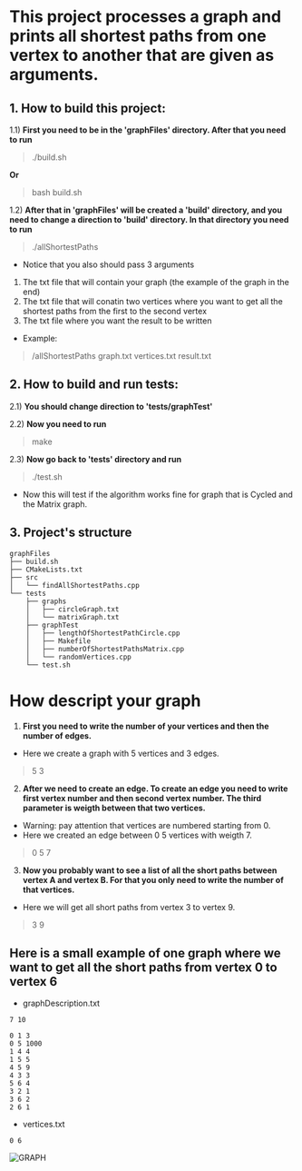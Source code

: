 # This project processes a graph and prints all shortest paths from one vertex to another that are given as arguments.

## 1. How to build this project:
1.1) **First you need to be in the 'graphFiles' directory. After that you need to run**
> ./build.sh

**Or**

> bash build.sh

1.2) **After that in 'graphFiles' will be created a 'build' directory, and you need to change a direction to 'build' directory. In that directory you need to run**
> ./allShortestPaths
* Notice that you also should pass 3 arguments
1) The txt file that will contain your graph (the example of the graph in the end)
2) The txt file that will conatin two vertices where you want to get all the shortest paths from the first to the second vertex
3) The txt file where you want the result to be written
* Example:
> /allShortestPaths graph.txt vertices.txt result.txt


## 2. How to build and run tests:
2.1) **You should change direction to 'tests/graphTest'**

2.2) **Now you need to run**
> make

2.3) **Now go back to 'tests' directory and run**
> ./test.sh
* Now this will test if the algorithm works fine for graph that is Cycled and the Matrix graph.

## 3. Project's structure
```
graphFiles
├── build.sh
├── CMakeLists.txt
├── src
│   └── findAllShortestPaths.cpp
└── tests
    ├── graphs
    │   ├── circleGraph.txt
    │   └── matrixGraph.txt
    ├── graphTest
    │   ├── lengthOfShortestPathCircle.cpp
    │   ├── Makefile
    │   ├── numberOfShortestPathsMatrix.cpp
    │   └── randomVertices.cpp
    └── test.sh
```





# How descript your graph
1) **First you need to write the number of your vertices and then the number of edges.**
* Here we create a graph with 5 vertices and 3 edges.
>5 3
2) **After we need to create an edge. To create an edge you need to write first vertex number and then second vertex number. The third parameter is weigth between that two vertices.**
* Warning: pay attention that vertices are numbered starting from 0.
* Here we created an edge between 0 5 vertices with weigth 7.
>0 5 7
3) **Now you probably want to see a list of all the short paths between vertex A and vertex B. For that you only need to write the number of that vertices.**
* Here we will get all short paths from vertex 3 to  vertex 9.
>3 9

## Here is a small example of one graph where we want to get all the short paths from vertex 0 to vertex 6

* graphDescription.txt
```
7 10

0 1 3
0 5 1000
1 4 4
1 5 5
4 5 9
4 3 3
5 6 4
3 2 1
3 6 2
2 6 1
```

* vertices.txt
```
0 6
```

![GRAPH](https://user-images.githubusercontent.com/91688611/141691722-06aa8488-51bc-4bae-b399-85ff7108ced9.PNG)